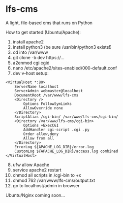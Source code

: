 # lfs-cms
A light, file-based cms that runs on Python

How to get started (Ubuntu/Apache):
1. install apache2
2. install python3 (be sure /usr/bin/python3 exists!)
3. cd into /var/www
4. git clone -b dev https://...
5. a2enmod cgi cgid
6. nano /etc/apache2/sites-enabled/000-default.conf
7. dev v-host setup:
```
<VirtualHost *:80>
    ServerName localhost
    ServerAdmin webmaster@localhost
    DocumentRoot /var/www/lfs-cms
    <Directory />
        Options FollowSymLinks
        AllowOverride none
    </Directory>
    ScriptAlias /cgi-bin/ /var/www/lfs-cms/cgi-bin/
    <Directory /var/www/lfs-cms/cgi-bin>
        Options +ExecCGI
        AddHandler cgi-script .cgi .py
        Order allow,deny
        Allow from all
    </Directory>
    ErrorLog ${APACHE_LOG_DIR}/error.log
    CustomLog ${APACHE_LOG_DIR}/access.log combined
</VirtualHost>
```
8. ufw allow Apache
9. service apache2 restart
10. chmod all scripts in /cgi-bin to +x
11. chmod 762 /var/www/lfs-cms/output.txt
12. go to localhost/admin in browser

Ubuntu/Nginx coming soon...
